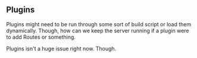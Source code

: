 ## Plugins

Plugins might need to be run through some sort of build script or load them dynamically. Though, how can we keep the server running if a plugin were to add Routes or something.

Plugins isn't a huge issue right now. Though.
